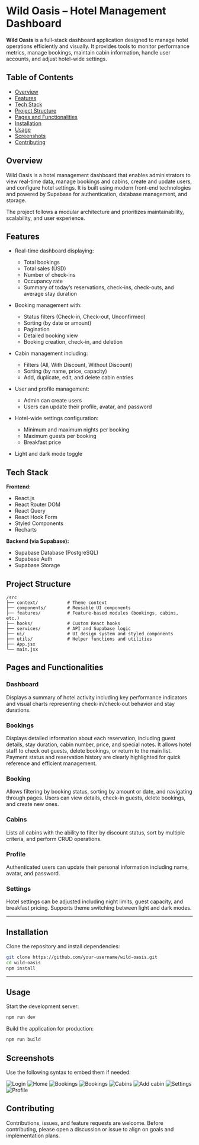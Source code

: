 # Wild Oasis – Hotel Management Dashboard

**Wild Oasis** is a full-stack dashboard application designed to manage hotel operations efficiently and visually. It provides tools to monitor performance metrics, manage bookings, maintain cabin information, handle user accounts, and adjust hotel-wide settings.

## Table of Contents

- [Overview](#overview)
- [Features](#features)
- [Tech Stack](#tech-stack)
- [Project Structure](#project-structure)
- [Pages and Functionalities](#pages-and-functionalities)
- [Installation](#installation)
- [Usage](#usage)
- [Screenshots](#screenshots)
- [Contributing](#contributing)

## Overview

Wild Oasis is a hotel management dashboard that enables administrators to view real-time data, manage bookings and cabins, create and update users, and configure hotel settings. It is built using modern front-end technologies and powered by Supabase for authentication, database management, and storage.

The project follows a modular architecture and prioritizes maintainability, scalability, and user experience.

## Features

- Real-time dashboard displaying:

  - Total bookings
  - Total sales (USD)
  - Number of check-ins
  - Occupancy rate
  - Summary of today’s reservations, check-ins, check-outs, and average stay duration

- Booking management with:

  - Status filters (Check-in, Check-out, Unconfirmed)
  - Sorting (by date or amount)
  - Pagination
  - Detailed booking view
  - Booking creation, check-in, and deletion

- Cabin management including:

  - Filters (All, With Discount, Without Discount)
  - Sorting (by name, price, capacity)
  - Add, duplicate, edit, and delete cabin entries

- User and profile management:

  - Admin can create users
  - Users can update their profile, avatar, and password

- Hotel-wide settings configuration:

  - Minimum and maximum nights per booking
  - Maximum guests per booking
  - Breakfast price

- Light and dark mode toggle

## Tech Stack

**Frontend:**

- React.js
- React Router DOM
- React Query
- React Hook Form
- Styled Components
- Recharts

**Backend (via Supabase):**

- Supabase Database (PostgreSQL)
- Supabase Auth
- Supabase Storage

## Project Structure

```
/src
├── context/           # Theme context
├── components/        # Reusable UI components
├── features/          # Feature-based modules (bookings, cabins, etc.)
├── hooks/             # Custom React hooks
├── services/          # API and Supabase logic
├── ui/                # UI design system and styled components
├── utils/             # Helper functions and utilities
├── App.jsx
└── main.jsx
```

## Pages and Functionalities

### Dashboard

Displays a summary of hotel activity including key performance indicators and visual charts representing check-in/check-out behavior and stay durations.

### Bookings

Displays detailed information about each reservation, including guest details, stay duration, cabin number, price, and special notes. It allows hotel staff to check out guests, delete bookings, or return to the main list. Payment status and reservation history are clearly highlighted for quick reference and efficient management.

### Booking

Allows filtering by booking status, sorting by amount or date, and navigating through pages. Users can view details, check-in guests, delete bookings, and create new ones.

### Cabins

Lists all cabins with the ability to filter by discount status, sort by multiple criteria, and perform CRUD operations.

### Profile

Authenticated users can update their personal information including name, avatar, and password.

### Settings

Hotel settings can be adjusted including night limits, guest capacity, and breakfast pricing. Supports theme switching between light and dark modes.

---

## Installation

Clone the repository and install dependencies:

```bash
git clone https://github.com/your-username/wild-oasis.git
cd wild-oasis
npm install
```

---

## Usage

Start the development server:

```bash
npm run dev
```

Build the application for production:

```bash
npm run build
```

## Screenshots

Use the following syntax to embed them if needed:

![Login](./screenshots/login.png)
![Home](./screenshots/home.png)
![Bookings](./screenshots/bookings.png)
![Bookings](./screenshots/booking.png)
![Cabins](./screenshots/cabins.png)
![Add cabin](./screenshots/add-cabin.png)
![Settings](./screenshots/settings.png)
![Profile](./screenshots/profile.png)

## Contributing

Contributions, issues, and feature requests are welcome. Before contributing, please open a discussion or issue to align on goals and implementation plans.
